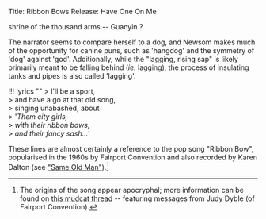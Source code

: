 Title: Ribbon Bows
Release: Have One On Me

shrine of the thousand arms -- Guanyin ?

The narrator seems to compare herself to a dog, and Newsom makes much of the opportunity for canine puns, such as 'hangdog' and the symmetry of 'dog' against 'god'. Additionally, while the "lagging, rising sap" is likely primarily meant to be falling behind (*ie.* lagging), the process of insulating tanks and pipes is also called 'lagging'.

!!! lyrics ""
    > I'll be a sport,  
    > and have a go at that old song,  
    > singing unabashed, about  
    > '*Them city girls,  
    > with their ribbon bows,  
    > and their fancy sash...*'

These lines are almost certainly a reference to the pop song "Ribbon Bow", popularised in the 1960s by Fairport Convention and also recorded by Karen Dalton (see ["Same Old Man"]({filename}../../Divers/sameoldman.md)).[^ribbon]

[^ribbon]: The origins of the song appear apocryphal; more information can be found on [this mudcat thread](http://mudcat.org/thread.cfm?threadid=10506) -- featuring messages from Judy Dyble (of Fairport Convention).